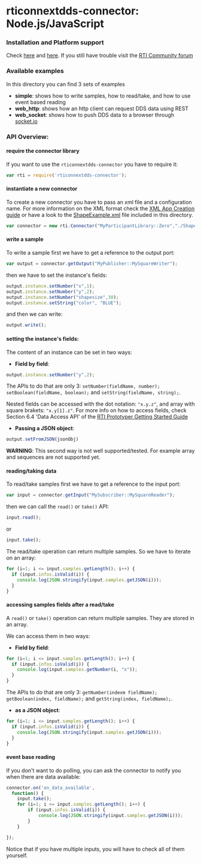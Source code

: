 rticonnextdds-connector: Node.js/JavaScript
========

### Installation and Platform support
Check [here](https://github.com/rticommunity/rticonnextdds-connector#getting-started-with-nodejs) and [here](https://github.com/rticommunity/rticonnextdds-connector#platform-support).
If you still have trouble visit the [RTI Community forum](https://community.rti.com/forums/technical-questions)

### Available examples
In this directory you can find 3 sets of examples

 * **simple**: shows how to write samples, how to read/take, and how to use event based reading
 * **web_http**: shows how an http client can request DDS data using REST
 * **web_socket**: shows how to push DDS data to a browser through [socket.io](https://github.com/Automattic/socket.io)

### API Overview:
#### require the connector library
If you want to use the `rticonnextdds-connector` you have to require it:

```js
var rti = require('rticonnextdds-connector');
```

#### instantiate a new connector
To create a new connector you have to pass an xml file and a configuration name. For more information on
the XML format check the [XML App Creation guide](https://community.rti.com/rti-doc/510/ndds.5.1.0/doc/pdf/RTI_CoreLibrariesAndUtilities_XML_AppCreation_GettingStarted.pdf) or
have a look to the [ShapeExample.xml](ShapeExample.xml) file included in this directory.  

```js
var connector = new rti.Connector("MyParticipantLibrary::Zero","./ShapeExample.xml");
```

#### write a sample
To write a sample first we have to get a reference to the output port:

```js
var output = connector.getOutput("MyPublisher::MySquareWriter");
```

then we have to set the instance's fields:

```js
output.instance.setNumber("x",1);
output.instance.setNumber("y",2);
output.instance.setNumber("shapesize",30);
output.instance.setString("color", "BLUE");
```

and then we can write:

```js
output.write();
```

#### setting the instance's fields:
The content of an instance can be set in two ways:

 * **Field by field**:

```js
output.instance.setNumber("y",2);
```

The APIs to do that are only 3: `setNumber(fieldName, number);` `setBoolean(fieldName, boolean);` and `setString(fieldName, string);`.

Nested fields can be accessed with the dot notation: `"x.y.z"`, and array with square brakets: `"x.y[1].z"`. For more info on how to access
fields, check Section 6.4 'Data Access API' of the
[RTI Prototyper Getting Started Guide](https://community.rti.com/rti-doc/510/ndds.5.1.0/doc/pdf/RTI_CoreLibrariesAndUtilities_Prototyper_GettingStarted.pdf)


 * **Passing a JSON object**:

```js
output.setFromJSON(jsonObj)
```

**WARNING**: This second way is not well supported/tested. For example array and sequences are not supported yet.

#### reading/taking data
To read/take samples first we have to get a reference to the input port:

```js
var input = connector.getInput("MySubscriber::MySquareReader");
```

then we can call the `read()` or `take()` API:

```js
input.read();
```

 or

```js
input.take();
```

The read/take operation can return multiple samples. So we have to iterate on an array:

```js
for (i=1; i <= input.samples.getLength(); i++) {
  if (input.infos.isValid(i)) {
    console.log(JSON.stringify(input.samples.getJSON(i)));
  }
}
```

#### accessing samples fields after a read/take
A `read()` or `take()` operation can return multiple samples. They are stored in an array.

We can access them in two ways:

 * **Field by field**:

 ```js
 for (i=1; i <= input.samples.getLength(); i++) {
   if (input.infos.isValid(i)) {
     console.log(input.samples.getNumber(i, "x"));
   }
 }
 ```

 The APIs to do that are only 3: `getNumber(indexm fieldName);` `getBoolean(index, fieldName);` and `getString(index, fieldName);`.

 * **as a JSON object**:

 ```js
 for (i=1; i <= input.samples.getLength(); i++) {
   if (input.infos.isValid(i)) {
     console.log(JSON.stringify(input.samples.getJSON(i)));
   }
 }
 ```

#### event base reading

 If you don't want to do polling, you can ask the connector to notify you when there are data available:

 ```js
 connector.on('on_data_available',
   function() {
     input.take();
     for (i=1; i <= input.samples.getLength(); i++) {
         if (input.infos.isValid(i)) {
             console.log(JSON.stringify(input.samples.getJSON(i)));
         }
     }

});
```

Notice that if you have multiple inputs, you will have to check all of them yourself.  
